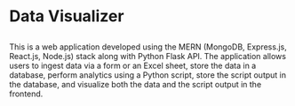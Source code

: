 # Data Visualizer

##

This is a web application developed using the MERN (MongoDB, Express.js, React.js, Node.js) stack along with Python Flask API. The application allows users to ingest data via a form or an Excel sheet, store the data in a database, perform analytics using a Python script, store the script output in the database, and visualize both the data and the script output in the frontend.
